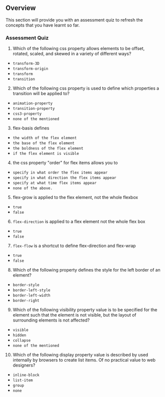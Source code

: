## Overview

This section will provide you with an assessment quiz to refresh the concepts that you have learnt so far.

### Assessment Quiz

1. Which of the following css property allows elements to be offset, rotated, scaled, and skewed in a variety of different ways?

- `transform-3D`
- `transform-origin`
- `transform` 
- `transition`

2. Which of the following css property is used to define which properties a transition will be applied to?

- `animation-property`
- `transition-property` 
- `css3-property`
- `none of the mentioned`

3. flex-basis defines

- `the width of the flex element` 
- `the base of the flex element`
- `the boldness of the flex element`
- `if the flex element is visible`

4. the css property "order" for flex items allows you to

- `specify in what order the flex items appear` 
- `specify in what direction the flex items appear`
- `specify at what time flex items appear`
- `none of the above.`

5. flex-grow is applied to the flex element, not the whole flexbox

- `true` 
- `false`

6. `flex-direction` is applied to a flex element not the whole flex box

- `true`
- `false` 

7. `flex-flow` is a shortcut to define flex-direction and flex-wrap

- `true` 
- `false`

8. Which of the following property defines the style for the left border of an element?

- `border-style`
- `border-left-style` 
- `border-left-width`
- `border-right`

9. Which of the following visibility property value is to be specified for the element such that the element is not visible, but the layout of surrounding elements is not affected?

- `visible`
- `hidden` 
- `collapse`
- `none of the mentioned`

10. Which of the following display property value is described by used internally by browsers to create list items. Of no practical value to web designers?

- `inline-block`
- `list-item` 
- `group`
- `none`
